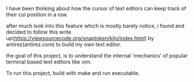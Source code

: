 I have been thinking about how the cursor of text editors can keep track of their col position in a row.

after much look into this feature which is mostly barely notice, i found and decided to follow this write up(https://viewsourcecode.org/snaptoken/kilo/index.html) by antirez(antirez.com) to build my own text editor.

the goal of this project, is to understand the internal 'mechanics' of popular terminal based text editors
like vim.

To run this project, build with make and run executable.
